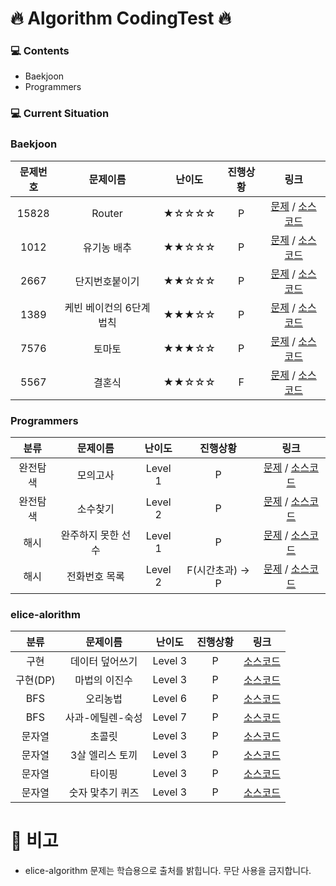 # 🔥 Algorithm CodingTest 🔥

### 💻 Contents

- Baekjoon</h1>
- Programmers

### 💻 Current Situation

<h3>Baekjoon</h3>

| 문제번호 |         문제이름         | 난이도 | 진행상황 |                                                                        링크                                                                         |
| :------: | :----------------------: | :----: | :------: | :-------------------------------------------------------------------------------------------------------------------------------------------------: |
|  15828   |          Router          | ★☆☆☆☆  |    P     |         [문제](https://www.acmicpc.net/problem/15828) / [소스코드](https://github.com/youngminss/codingtest/blob/master/Baekjoon/15828.py)          |
|   1012   |       유기농 배추        | ★★☆☆☆  |    P     |          [문제](https://www.acmicpc.net/problem/1012) / [소스코드](https://github.com/youngminss/codingtest/blob/master/Baekjoon/1012.py)           |
|   2667   |      단지번호붙이기      | ★★☆☆☆  |    P     |          [문제](https://www.acmicpc.net/problem/2667) / [소스코드](https://github.com/youngminss/codingtest/blob/master/Baekjoon/2667.py)           |
|   1389   | 케빈 베이컨의 6단계 법칙 | ★★★☆☆  |    P     | [문제](https://www.acmicpc.net/problem/1389) / [소스코드](https://github.com/youngminss/codingtest/commit/775bfd1c57fcfd2b9a874cd0860b0b3116fc3925) |
|   7576   |          토마토          | ★★★☆☆  |    P     |          [문제](https://www.acmicpc.net/problem/7576) / [소스코드](https://github.com/youngminss/codingtest/blob/master/Baekjoon/7576.py)           |
|   5567   |          결혼식          | ★★☆☆☆  |    F     |          [문제](https://www.acmicpc.net/problem/5567) / [소스코드](https://github.com/youngminss/codingtest/blob/master/Baekjoon/5567.py)           |

<h3>Programmers</h3>

|   분류   |      문제이름      | 난이도  |     진행상황     |                                                                                                               링크                                                                                                                |
| :------: | :----------------: | :-----: | :--------------: | :-------------------------------------------------------------------------------------------------------------------------------------------------------------------------------------------------------------------------------: |
| 완전탐색 |      모의고사      | Level 1 |        P         |                      [문제](https://programmers.co.kr/learn/courses/30/lessons/42840) / [소스코드](https://github.com/youngminss/codingtest/blob/master/Programmers/%EB%AA%A8%EC%9D%98%EA%B3%A0%EC%82%AC.py)                      |
| 완전탐색 |      소수찾기      | Level 2 |        P         |                    [문제](https://programmers.co.kr/learn/courses/30/lessons/42839) / [소스코드](https://github.com/youngminss/codingtest/blob/master/Programmers/%EC%86%8C%EC%88%98%20%EC%B0%BE%EA%B8%B0.py)                     |
|   해시   | 완주하지 못한 선수 | Level 1 |        P         | [문제](https://programmers.co.kr/learn/courses/30/lessons/42576) / [소스코드](https://github.com/youngminss/codingtest/blob/master/Programmers/%EC%99%84%EC%A3%BC%ED%95%98%EC%A7%80%20%EB%AA%BB%ED%95%9C%20%EC%84%A0%EC%88%98.py) |
|   해시   |   전화번호 목록    | Level 2 | F(시간초과) -> P |           [문제](https://programmers.co.kr/learn/courses/30/lessons/42577) / [소스코드](https://github.com/youngminss/codingtest/blob/master/Programmers/%EC%A0%84%ED%99%94%EB%B2%88%ED%98%B8%20%EB%AA%A9%EB%A1%9D.py)            |

<h3>elice-alorithm</h3>

|   분류   |     문제이름     | 난이도  | 진행상황 |                                                                          링크                                                                          |
| :------: | :--------------: | :-----: | :------: | :----------------------------------------------------------------------------------------------------------------------------------------------------: |
|   구현   | 데이터 덮어쓰기  | Level 3 |    P     | [소스코드](https://github.com/youngminss/codingtest/blob/master/elice-algorithm/%EB%8D%B0%EC%9D%B4%ED%84%B0%20%EB%8D%AE%EC%96%B4%EC%93%B0%EA%B8%B0.py) |
| 구현(DP) |  마법의 이진수   | Level 3 |    P     |     [소스코드](https://github.com/youngminss/codingtest/blob/master/elice-algorithm/%EB%A7%88%EB%B2%95%EC%9D%98%20%EC%9D%B4%EC%A7%84%EC%88%98.py)      |
|   BFS    |     오리농법     | Level 6 |    P     |                [소스코드](https://github.com/youngminss/codingtest/blob/master/elice-algorithm/%EC%98%A4%EB%A6%AC%EB%86%8D%EB%B2%95.py)                |
|   BFS    | 사과-에틸렌-숙성 | Level 7 |    P     | [소스코드](https://github.com/youngminss/codingtest/blob/master/elice-algorithm/%EC%82%AC%EA%B3%BC-%EC%97%90%ED%8B%B8%EB%A0%8C-%EC%88%99%EC%84%B1.py)  |
|  문자열  |      초콜릿      | Level 3 |    P     |                    [소스코드](https://github.com/youngminss/codingtest/blob/master/elice-algorithm/%EC%B4%88%EC%BD%9C%EB%A6%BF.py)                     |
|  문자열  | 3살 엘리스 토끼  | Level 3 |    P     |   [소스코드](https://github.com/youngminss/codingtest/blob/master/elice-algorithm/3%EC%82%B4%20%EC%97%98%EB%A6%AC%EC%8A%A4%20%ED%86%A0%EB%81%BC.py)    |
|  문자열  | 타이핑  | Level 3 |    P     |   [소스코드](https://github.com/youngminss/codingtest/blob/master/elice-algorithm/%ED%83%80%EC%9D%B4%ED%95%91.py)    |
|  문자열  | 숫자 맟추기 퀴즈  | Level 3 |    P     |   [소스코드](https://github.com/youngminss/codingtest/blob/master/elice-algorithm/%EC%88%AB%EC%9E%90%20%EB%A7%9F%EC%B6%94%EA%B8%B0%20%ED%80%B4%EC%A6%88.py)    |


# 📢 비고

+ elice-algorithm 문제는 학습용으로 출처를 밝힙니다. 무단 사용을 금지합니다.
